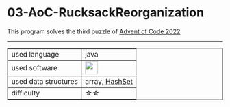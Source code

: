 # 03-AoC-RucksackReorganization

This program solves the third puzzle of <a href="https://adventofcode.com/2022">Advent of Code 2022</a><br>
<hr>

<table border="1">
  <tr>
    <td>used language</td>
    <td>java</td>
  </tr>
  <tr>
    <td>used software</td>
    <td><a href="https://www.bluej.org/"><img src="https://www.bluej.org/bluej-icon-256-2x.png" width="30px"></a></td>
  </tr> 
    <tr>
     <td>used data structures</td>
     <td>array, <a href="https://www.w3schools.com/java/java_hashset.asp">HashSet</a></td>
   </tr> 
    <tr>
      <td>difficulty</td>
      <td>☆☆</td>
    </tr> 
</table>  
